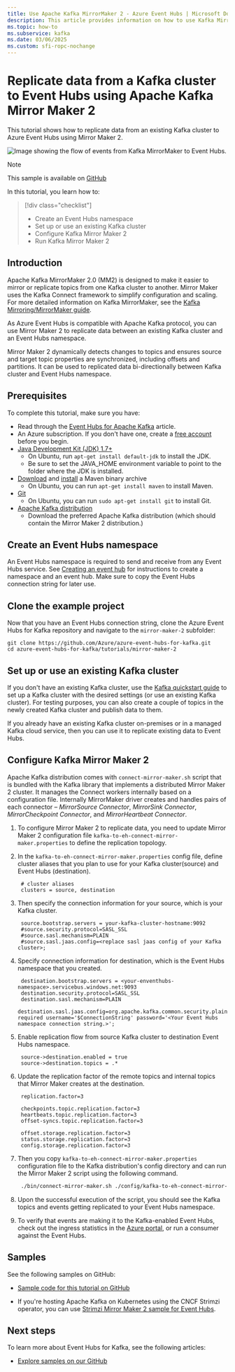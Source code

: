 ```yaml
---
title: Use Apache Kafka MirrorMaker 2 - Azure Event Hubs | Microsoft Docs
description: This article provides information on how to use Kafka MirrorMaker 2 to replicate a Kafka cluster in Azure Event Hubs.
ms.topic: how-to
ms.subservice: kafka
ms.date: 03/06/2025
ms.custom: sfi-ropc-nochange
---
```


# Replicate data from a Kafka cluster to Event Hubs using Apache Kafka Mirror Maker 2

This tutorial shows how to replicate data from an existing Kafka cluster to Azure Event Hubs using Mirror Maker 2. 

   ![Image showing the flow of events from Kafka MirrorMaker to Event Hubs.](./media/event-hubs-kafka-mirror-maker-tutorial/mirrormaker-2-kafka-to-event-hubs.png)

> [!NOTE]
> This sample is available on [GitHub](https://github.com/Azure/azure-event-hubs-for-kafka/tree/master/tutorials/mirror-maker-2)


In this tutorial, you learn how to:
> [!div class="checklist"]
> * Create an Event Hubs namespace
> * Set up or use an existing Kafka cluster
> * Configure Kafka Mirror Maker 2
> * Run Kafka Mirror Maker 2

## Introduction
Apache Kafka MirrorMaker 2.0 (MM2) is designed to make it easier to mirror or replicate topics from one Kafka cluster to another. Mirror Maker uses the Kafka Connect framework to simplify configuration and scaling. For more detailed information on Kafka MirrorMaker, see the [Kafka Mirroring/MirrorMaker guide](https://cwiki.apache.org/confluence/pages/viewpage.action?pageId=27846330).

As Azure Event Hubs is compatible with Apache Kafka protocol, you can use Mirror Maker 2 to replicate data between an existing Kafka cluster and an Event Hubs namespace. 

Mirror Maker 2 dynamically detects changes to topics and ensures source and target topic properties are synchronized, including offsets and partitions. It can be used to replicated data bi-directionally between Kafka cluster and Event Hubs namespace. 

## Prerequisites

To complete this tutorial, make sure you have:

* Read through the [Event Hubs for Apache Kafka](azure-event-hubs-apache-kafka-overview.md) article. 
* An Azure subscription. If you don't have one, create a [free account](https://azure.microsoft.com/pricing/purchase-options/azure-account?cid=msft_learn) before you begin.
* [Java Development Kit (JDK) 1.7+](/azure/developer/java/fundamentals/java-support-on-azure)
    * On Ubuntu, run `apt-get install default-jdk` to install the JDK.
    * Be sure to set the JAVA_HOME environment variable to point to the folder where the JDK is installed.
* [Download](https://maven.apache.org/download.cgi) and [install](https://maven.apache.org/install.html) a Maven binary archive
    * On Ubuntu, you can run `apt-get install maven` to install Maven.
* [Git](https://www.git-scm.com/downloads)
    * On Ubuntu, you can run `sudo apt-get install git` to install Git.
* [Apache Kafka distribution](https://kafka.apache.org/downloads)
    * Download the preferred Apache Kafka distribution (which should contain the Mirror Maker 2 distribution.)


## Create an Event Hubs namespace

An Event Hubs namespace is required to send and receive from any Event Hubs service. See [Creating an event hub](event-hubs-create.md) for instructions to create a namespace and an event hub. Make sure to copy the Event Hubs connection string for later use.



## Clone the example project
Now that you have an Event Hubs connection string, clone the Azure Event Hubs for Kafka repository and navigate to the `mirror-maker-2` subfolder:

```shell
git clone https://github.com/Azure/azure-event-hubs-for-kafka.git
cd azure-event-hubs-for-kafka/tutorials/mirror-maker-2
```

## Set up or use an existing Kafka cluster

If you don't have an existing Kafka cluster, use the [Kafka quickstart guide](https://kafka.apache.org/quickstart) to set up a Kafka cluster with the desired settings (or use an existing Kafka cluster). For testing purposes, you can also create a couple of topics in the newly created Kafka cluster and publish data to them. 

If you already have an existing Kafka cluster on-premises or in a managed Kafka cloud service, then you can use it to replicate existing data to Event Hubs. 

## Configure Kafka Mirror Maker 2

Apache Kafka distribution comes with `connect-mirror-maker.sh` script that is bundled with the Kafka library that implements a distributed Mirror Maker 2 cluster. It manages the Connect workers internally based on a configuration file. Internally MirrorMaker driver creates and handles pairs of each connector – *MirrorSource Connector*, *MirrorSink Connector*, *MirrorCheckpoint Connector*, and *MirrorHeartbeat Connector*.

1. To configure Mirror Maker 2 to replicate data, you need to update Mirror Maker 2 configuration file `kafka-to-eh-connect-mirror-maker.properties` to define the replication topology. 
1. In the `kafka-to-eh-connect-mirror-maker.properties` config file, define cluster aliases that you plan to use for your Kafka cluster(source) and Event Hubs (destination). 

   ```config
    # cluster aliases 
    clusters = source, destination
   ```

1. Then specify the connection information for your source, which is your Kafka cluster. 
   ```config
    source.bootstrap.servers = your-kafka-cluster-hostname:9092
    #source.security.protocol=SASL_SSL
    #source.sasl.mechanism=PLAIN
    #source.sasl.jaas.config=<replace sasl jaas config of your Kafka cluster>;
   ```

1. Specify connection information for destination, which is the Event Hubs namespace that you created. 
   ```config
    destination.bootstrap.servers = <your-enventhubs-namespace>.servicebus.windows.net:9093
    destination.security.protocol=SASL_SSL
    destination.sasl.mechanism=PLAIN
    destination.sasl.jaas.config=org.apache.kafka.common.security.plain.PlainLoginModule required username='$ConnectionString' password='<Your Event Hubs namespace connection string.>';
   ```

1. Enable replication flow from source Kafka cluster to destination Event Hubs namespace. 
   ```config
    source->destination.enabled = true
    source->destination.topics = .*
   ```

1. Update the replication factor of the remote topics and internal topics that Mirror Maker creates at the destination. 
   ```config
    replication.factor=3
    
    checkpoints.topic.replication.factor=3
    heartbeats.topic.replication.factor=3
    offset-syncs.topic.replication.factor=3    

    offset.storage.replication.factor=3
    status.storage.replication.factor=3
    config.storage.replication.factor=3
   ```

1. Then you copy `kafka-to-eh-connect-mirror-maker.properties` configuration file to the Kafka distribution's config directory and can run the Mirror Maker 2 script using the following command.
   ```bash
    ./bin/connect-mirror-maker.sh ./config/kafka-to-eh-connect-mirror-maker.properties
   ```
1. Upon the successful execution of the script, you should see the Kafka topics and events getting replicated to your Event Hubs namespace. 
1. To verify that events are making it to the Kafka-enabled Event Hubs, check out the ingress statistics in the [Azure portal](https://azure.microsoft.com/features/azure-portal/), or run a consumer against the Event Hubs.


## Samples
See the following samples on GitHub:

- [Sample code for this tutorial on GitHub](https://github.com/Azure/azure-event-hubs-for-kafka/tree/master/tutorials/mirror-maker-2)
 
- If you're hosting Apache Kafka on Kubernetes using the CNCF Strimzi operator, you can use [Strimzi Mirror Maker 2 sample for Event Hubs](https://strimzi.io/blog/2020/06/09/mirror-maker-2-eventhub). 


## Next steps
To learn more about Event Hubs for Kafka, see the following articles:  

- [Explore samples on our GitHub](https://github.com/Azure/azure-event-hubs-for-kafka)
